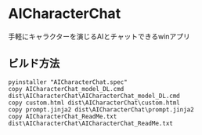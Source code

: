 # AICharacterChat
手軽にキャラクターを演じるAIとチャットできるwinアプリ

## ビルド方法
```
pyinstaller "AICharacterChat.spec"
copy AICharacterChat_model_DL.cmd dist\AICharacterChat\AICharacterChat_model_DL.cmd
copy custom.html dist\AICharacterChat\custom.html
copy prompt.jinja2 dist\AICharacterChat\prompt.jinja2
copy AICharacterChat_ReadMe.txt dist\AICharacterChat\AICharacterChat_ReadMe.txt
```
